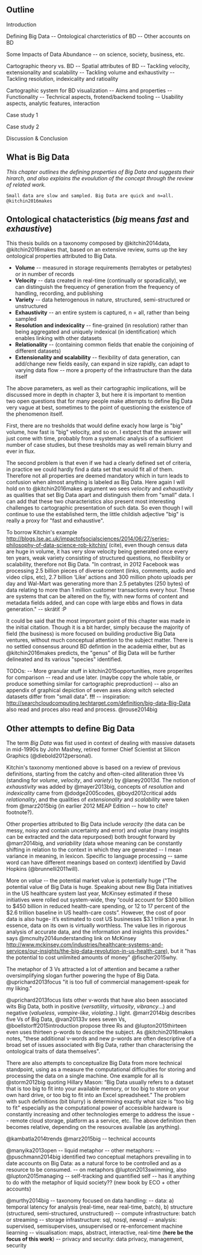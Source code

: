 Outline
---------

Introduction

Defining Big Data
-- Ontological charcteristics of BD
-- Other accounts on BD

Some Impacts of Data Abundance
-- on science, society, business, etc.

Cartographic theory vs. BD
-- Spatial attributes of BD
-- Tackling velocity, extensionality and scalability
-- Tackling volume and exhaustivity
-- Tackling resolution, indexicality and ratioality

Cartographic system for BD visualization
-- Aims and properties
-- Functionality
-- Technical aspects, frotend/backend tooling
-- Usability aspects, analytic features, interaction

Case study 1

Case study 2

Discussion & Conclusion













What is Big Data
-----------------

  *This chapter outlines the defining properties of Big Data and suggests their hirarch, and also explains the evoulution of the concept through the review of related work.*

```
Small data are slow and sampled. Big Data are quick and n=all. @kitchin2016makes
```
 
## Ontological chatacteristics (*big* means *fast* and *exhaustive*)

This thesis builds on a taxonomy composed by @kitchin2014data, @kitchin2016makes that, based on an extensive review, sums up the key ontological properties attributed to Big Data.

* **Volume** -- measured in storage requirements (terrabytes or petabytes) or in number of records  
* **Velocity** -- data created in real-time (continually or sporadically), we can distinguish the frequency of generation from the frequency of handling, recording, and publishing  
* **Variety** -- data heterogenous in nature, structured, semi-structured or unstructured
* **Exhaustivity** -- an entire system is captured, n = all, rather than being sampled
* **Resolution and indexicality** -- fine-grained (in resolution) rather than being aggregated and uniquely indexical
(in identification) which enables linking with other datasets
* **Relationality** -- (containing common fields that enable the conjoining of different datasets)
* **Extensionality and scalability** -- flexibility of data generation, can add/change new fields easily, can expand in size rapidly, can adapt to  varying data flow -- more a property of the infrastructure than the data itself

The above parameters, as well as their cartographic implications, will be discussed more in depth in chapter 3, but here it is important to mention two open questions that for many people make attempts to define Big Data very vague at best, sometimes to the point of questioning the existence of the phenomenon itself.

First, there are no tresholds that would define exacly how large is "big" volume, how fast is "big" velocity, and so on. I extpect that the answer will just come with time, probably from a systematic analysis of a sufficient number of case studies, but these tresholds may as well remain blurry and ever in flux.

The second problem is that even if we had a clearly defined set of criteria, in practice we could hardly find a data set that would fit all of them. Therefore not all properties are deemed mandatory which in turn leads to confusion when almost anything is labeled as Big Data. Here again I will hold on to @kitchin2016makes argument wo sees *velocity* and *exhaustivity* as qualities that set Big Data apart and distinguish them from "small" data. I can add that these two characteristics also present most interesting challenges to cartographic presentation of such data. So even though I will continue to use the established term, the little childish adjective "big" is really a proxy for "fast and exhaustive".

To borrow Kitchin's example <http://blogs.lse.ac.uk/impactofsocialsciences/2014/06/27/series-philosophy-of-data-science-rob-kitchin/> (cite), even though census data are huge in volume, it has very slow velocity being generated once every ten years, weak variety consisting of structured questions, no flexibility or scalability, therefore not Big Data. "In contrast, in 2012 Facebook was processing 2.5 billion pieces of diverse content (links, comments, audio and video clips, etc), 2.7 billion ‘Like’ actions and 300 million photo uploads per day and Wal-Mart was generating more than 2.5 petabytes (250 bytes) of data relating to more than 1 million customer transactions every hour.  These are systems that can be altered on the fly, with new forms of content and metadata fields added, and can cope with large ebbs and flows in data generation."  -- skrátiť :P

It could be said that the most imprortant point of this chapter was made in the initial citation. Though it is a bit harder, simply because the majority of field (the business) is more focused on building productive Big Data ventures, without much conceptual attention to the subject matter. There is no settled consensus around BD defintion in the academia either, but as @kitchin2016makes predicts, the "genus" of Big Data will be further delineated and its various "species" identified.

TODOs:
-- More granular stuff in kitchin2015opportunities, more properites for comparison -- read and use later. (maybe copy the whole table, or produce something similar for cartographic preproduction)
-- also an appendix of graphical depiction of seven axes along witch selected datasets differ from "small data". **!!!** -- inspiration: <http://searchcloudcomputing.techtarget.com/definition/big-data-Big-Data> also read and proces also read and process. @rouse2014big

## Other attempts to define Big Data

The term *Big Data* was fist used in context of dealing with massive datasets in mid-1990s by John Mashey, retired former Chief Scientist at Silicon Graphics (@diebold2012personal).

Kitchin's taxonomy mentioned above is based on a review of previous definitions, starting from the catchy and often-cited alliteration three Vs (standing for *volume*, *velocity*, and *variety*) by @laney20013d. The notion of *exhaustivity* was added by @mayer2013big, concepts of *resolution* and *indexicality* came from @dodge2005codes, @boyd2012critical adds *relationality*, and the qualities of *extensionality* and *scalability* were taken from @marz2015big (in earlier 2012 MEAP Edition -- how to cite? footnote?).
 
Other properties attributed to Big Data include *veracity* (the data can be messy, noisy and contain uncertainty and error) and *value* (many insights can be extracted and the data repurposed) both brought forward by @marr2014big, and *variability* (data whose meaning can be constantly shifting in relation to the context in which they are generated -- I mean variance in meaning, in lexicon. Specific to language processing -- same word can have different meanings based on context) identified by David Hopkins (@brunnelli2011will).

More on *value* -- the potential market value is potentially huge ("The potential value of Big Data is huge. Speaking about new Big Data initiatives in the US healthcare system last year, McKinsey estimated if these initiatives were rolled out system-wide, they “could account for $300 billion to $450 billion in reduced health-care spending, or 12 to 17 percent of the $2.6 trillion baseline in US health-care costs”. However, the cost of poor data is also huge- it’s estimated to cost US businesses $3.1 trillion a year. In essence, data on its own is virtually worthless. The value lies in rigorous analysis of accurate data, and the information and insights this provides." says @mcnulty2014understanding link on McKinsey <http://www.mckinsey.com/industries/healthcare-systems-and-services/our-insights/the-big-data-revolution-in-us-health-care>), but it "has the potential to cost unlimited amounts of money" @fischer2015why.

The metaphor of 3 Vs attracted a lot of attention and became a rather oversimplifying slogan further powering the hype of Big Data. @uprichard2013focus "it is too full of commercial management-speak for my liking."

@uprichard2013focus lists other v-words that have also been associated wits Big Data, both in positive (*versatility*, *virtuosity*, *vibrancy*...) and negative (*valueless*, *vampire-like*, *violating*..) light. @marr2014big describes five Vs of Big Data, @van20133v sees seven Vs, @boellstorff2015introduction propose three Rs and @lupton2015thirteen even uses thirteen p-words to describe the subject. As @kitchin2016makes notes, "these additional v-words and new p-words are often descriptive of a broad set of issues associated with Big Data, rather than characterising the ontological traits of data themselves".

There are also attempts to conceptualize Big Data from more technical standpoint, using as a measure the computational difficulties for storing and processing the data on a single machine. One example for all is @storm2012big quoting Hillary Mason: “Big Data usually refers to a dataset that is too big to fit into your available memory, or too big to store on your own hard drive, or too big to fit into an Excel spreadsheet.” The problem with such definitions (bit blurry) is determining exactly what size is "too big to fit" especially as the computational power of accessible hardware is constantly increasing and other technologies emerge to address the issue -- remote cloud storage, platform as a service, etc. The above definition then becomes relative, depending on the resources available (as anything).

@kambatla2014trends @marz2015big -- technical accounts

@manyika2013open -- liquid metaphor
-- other metaphors:
-- @puschmann2014big identified two conceptual metaphors prevailing in to date accounts on Big Data: as a natural force to be controlled and as a resource to be consumed.
-- on metaphors @lupton2013swimming, also @lupton2015managing -- self-tracking and quantified self
-- has it anything to do with the metaphor of liquid society?? (new book by ECO + other accounts)


@murthy2014big -- taxonomy focused on data handling:
-- data: a) temporal latency for analysis (real-time, near real-time, batch), b) structure (structured, semi-structured, unstructured)
-- compute infrastructure: batch or streaming
-- storage infrastructure: sql, nosql, newsql
-- analysis: supervised, semisupervises, unsupervised or re-enforcement machine liearning
-- visualisation: maps, abstract, interactive, real-time (**here be the focus of this work**)
-- privacy and security: data privacy, management, security



